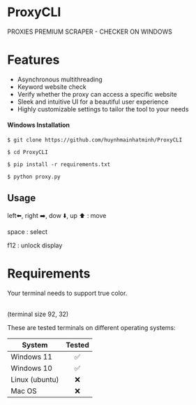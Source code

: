 # ProxyCLI
PROXIES PREMIUM SCRAPER - CHECKER ON WINDOWS

# Features

- Asynchronous multithreading
- Keyword website check
- Verify whether the proxy can access a specific website
- Sleek and intuitive UI for a beautiful user experience
- Highly customizable settings to tailor the tool to your needs

#### Windows Installation

    $ git clone https://github.com/huynhmainhatminh/ProxyCLI

    $ cd ProxyCLI
    
    $ pip install -r requirements.txt

    $ python proxy.py

Usage
-----
left⬅️, right ➡️, dow ⬇️, up ⬆️ : move

space : select

f12 : unlock display

# Requirements

Your terminal needs to support true color. <br><br>

(terminal size 92, 32)

These are tested terminals on different operating systems:

| System | Tested |
|--|--|
| Windows 11| <div align="center">✅</div> |
| Windows 10 | <div align="center">✅</div> |
| Linux (ubuntu) | <div align="center">❌</div> |
| Mac OS | <div align="center">❌</div> |
